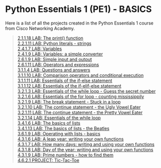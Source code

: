 # Python Essentials 1 (PE1) - BASICS
Here is a list of all the projects created in the Python Essentials 1 course from Cisco Networking Academy.


> [2.1.1.18 LAB: The print() function](https://github.com/gabrielhuervo/pcap-python/commit/a1bac28020d17ecf6ece10c637694445253727fa)     <br>
[2.2.1.11 LAB: Python literals - strings](https://github.com/gabrielhuervo/pcap-python/commit/68f208d3d0ed86b528dc491197f7c10e11c9129a)   <br>
[2.4.1.7 LAB: Variables](https://github.com/gabrielhuervo/pcap-python/commit/cbb427342a24127eff80bd2f2c996a4553180476)   <br>
[2.4.1.9 LAB: Variables: a simple converter](https://github.com/gabrielhuervo/pcap-python/commit/dcb987c3b6862dbd9d904048ea2bc3c69a9aafee)   <br>
[2.6.1.9 LAB: Simple input and output](https://github.com/gabrielhuervo/pcap-python/commit/6d286d42f3e37de5217c3d8f9fc9b708b2287c14)   <br> 
[2.6.1.11 LAB: Operators and expressions](https://github.com/gabrielhuervo/pcap-python/commit/eafe3789f0f70094bcb4dc65c6eb617c58cb63bc)    <br>
[3.1.1.4 LAB: Questions and answers](https://github.com/gabrielhuervo/pcap-python/commit/70efe22a60167e169e0c95bf7fd34f127aecb979)    <br>
[3.1.1.10 LAB: Comparison operators and conditional execution](https://github.com/gabrielhuervo/pcap-python/commit/14330393b8d56a573f55503b9efb8bdd9a3b7a8b)    <br>
[3.1.1.11 LAB: Essentials of the if-else statement](https://github.com/gabrielhuervo/pcap-python/commit/57c9ae22096e2e687e0ea3822712cc7064824751)    <br>
[3.1.1.12 LAB: Essentials of the if-elif-else statement](https://github.com/gabrielhuervo/pcap-python/commit/f5e9ab05df9f58b6a41e80852c083240e06ef479)    <br>
[3.2.1.3 LAB: Essentials of the while loop - Guess the secret number](https://github.com/gabrielhuervo/pcap-python/commit/b55b75debafce276827b2a0e953b703780f03d9e)    <br>
[3.2.1.6 LAB: Essentials of the for loop - counting mississippily](https://github.com/gabrielhuervo/pcap-python/commit/62bbe9d42af353d5b5ed484eb9a6effeec8313ed)    <br>
[3.2.1.9 LAB: The break statement - Stuck in a loop](https://github.com/gabrielhuervo/pcap-python/commit/7e082b41f96b9de2d86a26a148615a21728a9abb)    <br>
[3.2.1.10 LAB: The continue statement - the Ugly Vowel Eater](https://github.com/gabrielhuervo/pcap-python/commit/a7a35e0701bb94075640ef6597c81900a7587c64)    <br>
[3.2.1.11 LAB: The continue statement - the Pretty Vowel Eater](https://github.com/gabrielhuervo/pcap-python/commit/9d6aef03883440ffdfb54417b22ca5069bd79fa4)    <br>
[3.2.1.14 LAB: Essentials of the while loop](https://github.com/gabrielhuervo/pcap-python/commit/2e43aabd816f05530bd7bc2ce77b59be962677a1)<br>
[3.4.1.6 LAB: The basics of lists](https://github.com/gabrielhuervo/pcap-python/commit/25de7cf416f0572e721f9592a59f35190255be61)    <br>
[3.4.1.13 LAB: The basics of lists - the Beatles](https://github.com/gabrielhuervo/pcap-python/commit/182c6aa09f56381be5f759663e4b308d13e855eb)   <br> 
[3.6.1.9 LAB: Operating with lists - basics](https://github.com/gabrielhuervo/pcap-python/commit/a3b3fb75eb8ea9fddbaee677e54b835d5305d875)    <br>
[4.3.1.6 LAB: A leap year: writing your own functions](https://github.com/gabrielhuervo/pcap-python/commit/679a10e00bed0467fd52e39dfd0a880ed57c2eaa)    <br>
[4.3.1.7 LAB: How many days: writing and using your own functions](https://github.com/gabrielhuervo/pcap-python/commit/97bf91c6bb651ef4f6c5e6436c42bdc63c0e7865)    <br>
[4.3.1.8 LAB: Day of the year: writing and using your own functions](https://github.com/gabrielhuervo/pcap-python/commit/a81f75d26eee1484504f31d63b540a405fc53bc2)     <br>
[4.3.1.9 LAB: Prime numbers - how to find them](https://github.com/gabrielhuervo/pcap-python/commit/6604ac5f30e2a7f12b2eeb379770c9b8339a54fe)     <br>
[4.6.2.1 PROJECT: Tic-Tac-Toe](https://github.com/gabrielhuervo/pcap-python/commit/1d3438d573edc5a436d783727dc82d1a74c11b4a)
